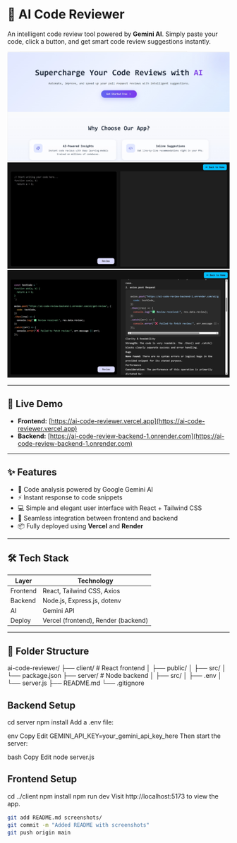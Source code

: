# 🤖 AI Code Reviewer

An intelligent code review tool powered by **Gemini AI**. Simply paste your code, click a button, and get smart code review suggestions instantly.

![AI Code Reviewer Banner](https://github.com/Harshit9026/Ai-code-reviewer/blob/main/src/assets/ai-app1.png)
![AI Code Reviewer Banner](https://github.com/Harshit9026/Ai-code-reviewer/blob/main/src/assets/ai-app2.png)
![AI Code Reviewer Banner](https://github.com/Harshit9026/Ai-code-reviewer/blob/main/src/assets/ai-app3.png)

---

## 🚀 Live Demo

- **Frontend:** [https://ai-code-reviewer.vercel.app](https://ai-code-reviewer.vercel.app)
- **Backend:** [https://ai-code-review-backend-1.onrender.com](https://ai-code-review-backend-1.onrender.com)

---

## ✨ Features

- 🧠 Code analysis powered by Google Gemini AI
- ⚡ Instant response to code snippets
- 💻 Simple and elegant user interface with React + Tailwind CSS
- 🔗 Seamless integration between frontend and backend
- 📦 Fully deployed using **Vercel** and **Render**

---

## 🛠 Tech Stack

| Layer     | Technology                   |
|-----------|------------------------------|
| Frontend  | React, Tailwind CSS, Axios   |
| Backend   | Node.js, Express.js, dotenv  |
| AI        | Gemini API                   |
| Deploy    | Vercel (frontend), Render (backend) |

---

## 📁 Folder Structure

ai-code-reviewer/
├── client/ # React frontend
│ ├── public/
│ ├── src/
│ └── package.json
├── server/ # Node backend
│ ├── src/
│ ├── .env
│ └── server.js
├── README.md
└── .gitignore

## Backend Setup

cd server
npm install
Add a .env file:

env
Copy
Edit
GEMINI_API_KEY=your_gemini_api_key_here
Then start the server:

bash
Copy
Edit
node server.js

## Frontend Setup

cd ../client
npm install
npm run dev
Visit http://localhost:5173 to view the app.


```bash
git add README.md screenshots/
git commit -m "Added README with screenshots"
git push origin main





